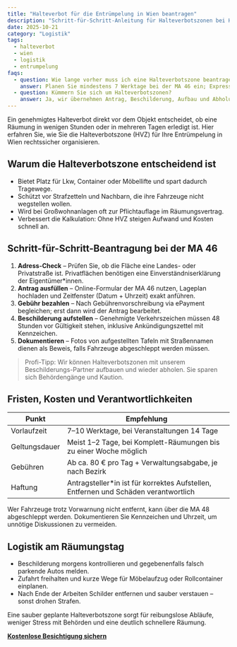 ```yaml
---
title: "Halteverbot für die Entrümpelung in Wien beantragen"
description: "Schritt-für-Schritt-Anleitung für Halteverbotszonen bei Haushaltsauflösungen inklusive Fristen, Kosten und typischen Fehlern."
date: 2025-10-21
category: "Logistik"
tags:
  - halteverbot
  - wien
  - logistik
  - entrumpelung
faqs:
  - question: Wie lange vorher muss ich eine Halteverbotszone beantragen?
    answer: Planen Sie mindestens 7 Werktage bei der MA 46 ein; Expressverfahren sind möglich, kosten aber mehr und hängen von der Bezirkslage ab.
  - question: Kümmern Sie sich um Halteverbotszonen?
    answer: Ja, wir übernehmen Antrag, Beschilderung, Aufbau und Abholung – inklusive Fotos als Nachweis für die Behörde.
---
```

Ein genehmigtes Halteverbot direkt vor dem Objekt entscheidet, ob eine Räumung in wenigen Stunden oder in mehreren Tagen erledigt ist. Hier erfahren Sie, wie Sie die Halteverbotszone (HVZ) für Ihre Entrümpelung in Wien rechtssicher organisieren.

## Warum die Halteverbotszone entscheidend ist

- Bietet Platz für Lkw, Container oder Möbellifte und spart dadurch Tragewege.
- Schützt vor Strafzetteln und Nachbarn, die ihre Fahrzeuge nicht wegstellen wollen.
- Wird bei Großwohnanlagen oft zur Pflichtauflage im Räumungsvertrag.
- Verbessert die Kalkulation: Ohne HVZ steigen Aufwand und Kosten schnell an.

## Schritt-für-Schritt-Beantragung bei der MA 46

1. **Adress-Check** – Prüfen Sie, ob die Fläche eine Landes- oder Privatstraße ist. Privatflächen benötigen eine Einverständniserklärung der Eigentümer*innen.
2. **Antrag ausfüllen** – Online-Formular der MA 46 nutzen, Lageplan hochladen und Zeitfenster (Datum + Uhrzeit) exakt anführen.
3. **Gebühr bezahlen** – Nach Gebührenvorschreibung via ePayment begleichen; erst dann wird der Antrag bearbeitet.
4. **Beschilderung aufstellen** – Genehmigte Verkehrszeichen müssen 48 Stunden vor Gültigkeit stehen, inklusive Ankündigungszettel mit Kennzeichen.
5. **Dokumentieren** – Fotos von aufgestellten Tafeln mit Straßennamen dienen als Beweis, falls Fahrzeuge abgeschleppt werden müssen.

> Profi-Tipp: Wir können Halteverbotszonen mit unserem Beschilderungs-Partner aufbauen und wieder abholen. Sie sparen sich Behördengänge und Kaution.

## Fristen, Kosten und Verantwortlichkeiten

| Punkt | Empfehlung |
| --- | --- |
| Vorlaufzeit | 7–10 Werktage, bei Veranstaltungen 14 Tage |
| Geltungsdauer | Meist 1–2 Tage, bei Komplett-Räumungen bis zu einer Woche möglich |
| Gebühren | Ab ca. 80 € pro Tag + Verwaltungsabgabe, je nach Bezirk |
| Haftung | Antragsteller*in ist für korrektes Aufstellen, Entfernen und Schäden verantwortlich |

Wer Fahrzeuge trotz Vorwarnung nicht entfernt, kann über die MA 48 abgeschleppt werden. Dokumentieren Sie Kennzeichen und Uhrzeit, um unnötige Diskussionen zu vermeiden.

## Logistik am Räumungstag

- Beschilderung morgens kontrollieren und gegebenenfalls falsch parkende Autos melden.
- Zufahrt freihalten und kurze Wege für Möbelaufzug oder Rollcontainer einplanen.
- Nach Ende der Arbeiten Schilder entfernen und sauber verstauen – sonst drohen Strafen.

Eine sauber geplante Halteverbotszone sorgt für reibungslose Abläufe, weniger Stress mit Behörden und eine deutlich schnellere Räumung.

[**Kostenlose Besichtigung sichern**](/angebot/)
